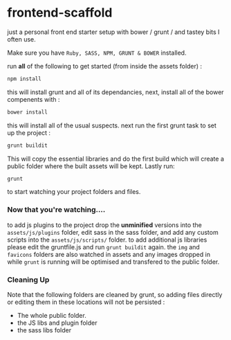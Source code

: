 frontend-scaffold
=================

just a personal front end starter setup with bower / grunt / and tastey bits I often use. 

Make sure you have `Ruby, SASS, NPM, GRUNT & BOWER` installed.

run **all** of the following to get started (from inside the assets folder) : 

```bash
npm install
```

this will install grunt and all of its dependancies, next, install all of the bower compenents with :

```bash
bower install
```

this will install all of the usual suspects. next  run the first grunt task to set up the project :

```bash
grunt buildit
```

This will copy the essential libraries and do the first build which will create a public folder where the built assets will be kept.  Lastly run:

```bash
grunt
```
to start watching your project folders and files.


### Now that you're watching....
to add js plugins to the project drop the **unminified** versions into the `assets/js/plugins` folder, edit sass in the sass folder, and add any custom scripts into the `assets/js/scripts/` folder.  to add additional js libraries please edit the gruntfile.js and run `grunt buildit` again.  the `img` and `favicons` folders are also watched in assets and any images dropped in while `grunt` is running will be optimised and transfered to the public folder.

### Cleaning Up
Note that the following folders are cleaned by grunt, so adding files directly or editing them in these locations will not be persisted : 

* The whole public folder.
* the JS libs and plugin folder
* the sass libs folder





